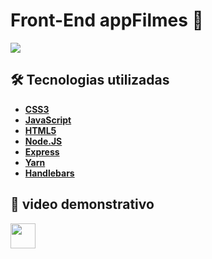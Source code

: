 # Front-End appFilmes 🎥
<img src="https://github.com/jose-rgb/Internet_programming_II/tree/main/appfilmes/.github">


## 🛠 Tecnologias utilizadas
- **[CSS3](https://en.wikipedia.org/wiki/CSS)**
- **[JavaScript](https://www.typescriptlang.org/)**
- **[HTML5](https://en.wikipedia.org/wiki/HTML)**
- **[Node.JS](https://nodejs.org/en/)**
- **[Express](https://expressjs.com/)**
- **[Yarn](https://yarnpkg.com/)**
- **[Handlebars](https://handlebarsjs.com/)**

## 🎥 video demonstrativo
<a href="https://youtu.be/z7dL26cFLdU">
    <img align="center" src="https://image.flaticon.com/icons/png/512/1384/1384060.png"  height="40" width="40" />
<a>
